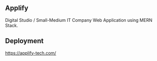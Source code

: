 ## Applify

Digital Studio / Small-Medium IT Company Web Application using MERN Stack.

## Deployment

https://applify-tech.com/
